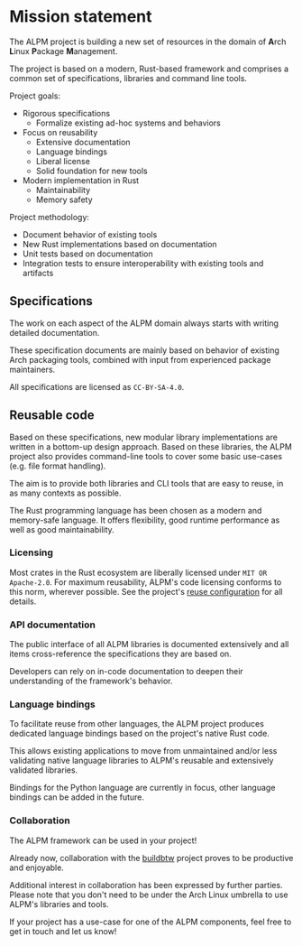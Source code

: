 # Mission statement

The ALPM project is building a new set of resources in the domain of **A**rch **L**inux **P**ackage **M**anagement.

The project is based on a modern, Rust-based framework and comprises a common set of specifications, libraries and command line tools.

Project goals:

- Rigorous specifications
  - Formalize existing ad-hoc systems and behaviors
- Focus on reusability
  - Extensive documentation
  - Language bindings
  - Liberal license
  - Solid foundation for new tools
- Modern implementation in Rust
  - Maintainability
  - Memory safety

Project methodology:

- Document behavior of existing tools
- New Rust implementations based on documentation
- Unit tests based on documentation
- Integration tests to ensure interoperability with existing tools and artifacts

## Specifications

The work on each aspect of the ALPM domain always starts with writing detailed documentation.

These specification documents are mainly based on behavior of existing Arch packaging tools, combined with input from experienced package maintainers.

All specifications are licensed as `CC-BY-SA-4.0`.

## Reusable code

Based on these specifications, new modular library implementations are written in a bottom-up design approach.
Based on these libraries, the ALPM project also provides command-line tools to cover some basic use-cases (e.g. file format handling).

The aim is to provide both libraries and CLI tools that are easy to reuse, in as many contexts as possible.

The Rust programming language has been chosen as a modern and memory-safe language.
It offers flexibility, good runtime performance as well as good maintainability.

### Licensing

Most crates in the Rust ecosystem are liberally licensed under `MIT OR Apache-2.0`.
For maximum reusability, ALPM's code licensing conforms to this norm, wherever possible.
See the project's [reuse configuration] for all details.

### API documentation

The public interface of all ALPM libraries is documented extensively and all items cross-reference the specifications they are based on.

Developers can rely on in-code documentation to deepen their understanding of the framework's behavior.

### Language bindings

To facilitate reuse from other languages, the ALPM project produces dedicated language bindings based on the project's native Rust code.

This allows existing applications to move from unmaintained and/or less validating native language libraries to ALPM's reusable and extensively validated libraries.

Bindings for the Python language are currently in focus, other language bindings can be added in the future.

### Collaboration

The ALPM framework can be used in your project!

Already now, collaboration with the [buildbtw] project proves to be productive and enjoyable.

Additional interest in collaboration has been expressed by further parties. Please note that you don't need to be under the Arch Linux umbrella to use ALPM's libraries and tools.

If your project has a use-case for one of the ALPM components, feel free to get in touch and let us know!

[buildbtw]: https://gitlab.archlinux.org/archlinux/buildbtw/
[reuse configuration]: https://gitlab.archlinux.org/archlinux/alpm/alpm/-/blob/main/REUSE.toml
